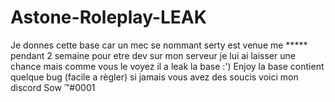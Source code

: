# Astone-Roleplay-LEAK
Je donnes cette base car un mec se nommant serty est venue me ***** pendant 2 semaine pour etre dev sur mon serveur je lui ai laisser une chance mais comme vous le voyez il a leak la base :') Enjoy la base contient quelque bug (facile a règler) si jamais vous avez des soucis voici mon discord Sow ™#0001
